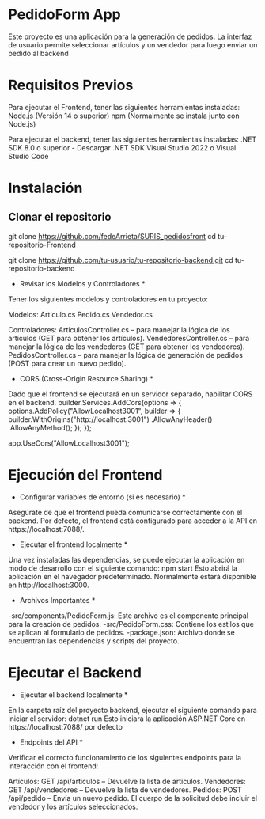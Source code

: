 # PedidoForm App

Este proyecto es una aplicación para la generación de pedidos. 
La interfaz de usuario permite seleccionar artículos y un vendedor para luego enviar un pedido al backend

# Requisitos Previos

Para ejecutar el Frontend, tener las siguientes herramientas instaladas:
Node.js (Versión 14 o superior)
npm (Normalmente se instala junto con Node.js)

Para ejecutar el backend, tener las siguientes herramientas instaladas:
.NET SDK 8.0 o superior - Descargar .NET SDK
Visual Studio 2022 o Visual Studio Code 

# Instalación

## Clonar el repositorio
git clone https://github.com/fedeArrieta/SURIS_pedidosfront
cd tu-repositorio-Frontend

git clone https://github.com/tu-usuario/tu-repositorio-backend.git
cd tu-repositorio-backend

* Revisar los Modelos y Controladores *

Tener los siguientes modelos y controladores en tu proyecto:

Modelos:
    Articulo.cs
    Pedido.cs
    Vendedor.cs

Controladores:
    ArticulosController.cs – para manejar la lógica de los artículos (GET para obtener los artículos).
    VendedoresController.cs – para manejar la lógica de los vendedores (GET para obtener los vendedores).
    PedidosController.cs – para manejar la lógica de generación de pedidos (POST para crear un nuevo pedido).

* CORS (Cross-Origin Resource Sharing) *

Dado que el frontend se ejecutará en un servidor separado, habilitar CORS en el backend.
builder.Services.AddCors(options =>
{
    options.AddPolicy("AllowLocalhost3001",
        builder =>
        {
            builder.WithOrigins("http://localhost:3001")
                   .AllowAnyHeader()
                   .AllowAnyMethod();
        });
});

app.UseCors("AllowLocalhost3001");

# Ejecución del Frontend

* Configurar variables de entorno (si es necesario) *

Asegúrate de que el frontend pueda comunicarse correctamente con el backend. 
Por defecto, el frontend está configurado para acceder a la API en https://localhost:7088/.

* Ejecutar el frontend localmente *

Una vez instaladas las dependencias, se puede ejecutar la aplicación en modo de desarrollo con el siguiente comando:
npm start
Esto abrirá la aplicación en el  navegador predeterminado. Normalmente estará disponible en http://localhost:3000.

* Archivos Importantes *

-src/components/PedidoForm.js: Este archivo es el componente principal para la creación de pedidos.
-src/PedidoForm.css: Contiene los estilos que se aplican al formulario de pedidos.
-package.json: Archivo donde se encuentran las dependencias y scripts del proyecto.

# Ejecutar el Backend

* Ejecutar el backend localmente *

En la carpeta raíz del proyecto backend, ejecutar el siguiente comando para iniciar el servidor:
dotnet run
Esto iniciará la aplicación ASP.NET Core en https://localhost:7088/ por defecto

* Endpoints del API *

Verificar el correcto funcionamiento de los siguientes endpoints para la interacción con el frontend:

Artículos: GET /api/articulos – Devuelve la lista de artículos.
Vendedores: GET /api/vendedores – Devuelve la lista de vendedores.
Pedidos: POST /api/pedido – Envía un nuevo pedido. El cuerpo de la solicitud debe incluir el vendedor y los artículos seleccionados.
